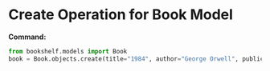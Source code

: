 # Create Operation for Book Model

**Command:**
```python
from bookshelf.models import Book
book = Book.objects.create(title="1984", author="George Orwell", publication_year=1949)

